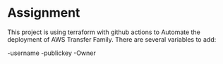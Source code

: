 # Assignment
This project is using terraform with github actions to Automate the deployment of AWS Transfer Family. There are several variables to add:

-username
-publickey
-Owner
